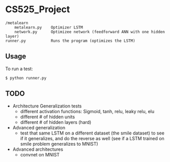 # CS525_Project

	/metalearn
		metalearn.py 	Optimizer LSTM
		network.py 		Optimizee network (feedforward ANN with one hidden layer)
	runner.py 			Runs the program (optimizes the LSTM)

## Usage

To run a test:
	
	$ python runner.py

## TODO

* Architecture Generalization tests
	* different activation functions: Sigmoid, tanh, relu, leaky relu, elu
	* different # of hidden units
	* different # of hidden layers (hard)
* Advanced generalization
	* test that same LSTM on a different dataset (the smile dataset) to see if it generalizes, and do the reverse as well (see if a LSTM trained on smile problem generalizes to MNIST)
* Advanced architectures
	* convnet on MNIST